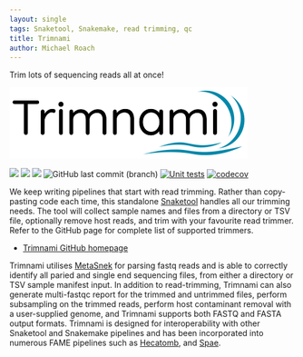 ```yaml
---
layout: single
tags: Snaketool, Snakemake, read trimming, qc
title: Trimnami
author: Michael Roach
---
```


Trim lots of sequencing reads all at once!<!--more-->

![](/assets/images/trimnami.png)

[![](https://img.shields.io/static/v1?label=CLI&message=Snaketool&color=blueviolet)](https://github.com/beardymcjohnface/Snaketool)
[![](https://img.shields.io/static/v1?label=Licence&message=MIT&color=black)](https://opensource.org/license/mit/)
[![](https://img.shields.io/static/v1?label=Install%20with&message=PIP&color=success)](https://pypi.org/project/trimnami/)
![GitHub last commit (branch)](https://img.shields.io/github/last-commit/beardymcjohnface/Trimnami/main)
[![Unit tests](https://github.com/beardymcjohnface/Trimnami/actions/workflows/python-app.yml/badge.svg)](https://github.com/beardymcjohnface/Trimnami/actions/workflows/python-app.yml)
[![codecov](https://codecov.io/gh/beardymcjohnface/Trimnami/branch/main/graph/badge.svg?token=E0w8zHLLDq)](https://codecov.io/gh/beardymcjohnface/Trimnami)

We keep writing pipelines that start with read trimming. 
Rather than copy-pasting code each time, this standalone [Snaketool](https://github.com/beardymcjohnface/Snaketool) 
handles all our trimming needs. The tool will collect sample names and files from a directory or TSV file, optionally 
remove host reads, and trim with your favourite read trimmer. Refer to the GitHub page for complete list of supported trimmers.

 - [Trimnami GitHub homepage](https://github.com/beardymcjohnface/Trimnami)

Trimnami utilises [MetaSnek](https://github.com/beardymcjohnface/metasnek) for parsing fastq reads and is able to 
correctly identify all paried and single end sequencing files, from either a directory or TSV sample manifest input.
In addition to read-trimming, Trimnami can also generate multi-fastqc report for the trimmed and untrimmed files,
perform subsampling on the trimmed reads, perform host contaminant removal with a user-supplied genome, and Trimnami
supports both FASTQ and FASTA output formats. Trimnami is designed for interoperability with other Snaketool and 
Snakemake pipelines and has been incorporated into numerous FAME pipelines such as 
[Hecatomb](https://github.com/shandley/hecatomb), and [Spae](https://github.com/linsalrob/spae).